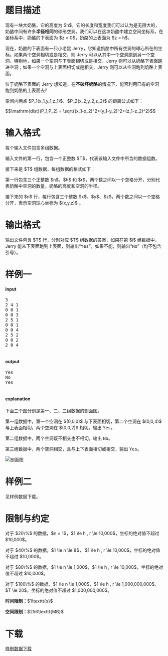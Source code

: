 # 题目描述

<p>现有一块大奶酪，它的高度为 $h$，它的长度和宽度我们可以认为是无限大的，奶酪中间有许多<strong>半径相同</strong>的球形空洞。我们可以在这块奶酪中建立空间坐标系，在坐标系中，奶酪的下表面为 $z = 0$，奶酪的上表面为 $z = h$。</p>
<p>现在，奶酪的下表面有一只小老鼠 Jerry，它知道奶酪中所有空洞的球心所在的坐标。如果两个空洞相切或是相交，则 Jerry 可以从其中一个空洞跑到另一个空洞，特别地，如果一个空洞与下表面相切或是相交，Jerry 则可以从奶酪下表面跑进空洞；如果一个空洞与上表面相切或是相交，Jerry 则可以从空洞跑到奶酪上表面。</p>
<p>位于奶酪下表面的 Jerry 想知道，在<strong>不破坏奶酪</strong>的情况下，能否利用已有的空洞跑到奶酪的上表面去?</p>
<p>空间内两点 $P_1(x_1,y_1,z_1)$、$P_2(x_2,y_2,z_2)$ 的距离公式如下：</p>
<p>$$\mathrm{dist}(P_1,P_2) = \sqrt{(x_1-x_2)^2+(y_1-y_2)^2+(z_1-z_2)^2}$$</p>

# 输入格式


<p>每个输入文件包含多组数据。</p>
<p>输入文件的第一行，包含一个正整数 $T$，代表该输入文件中所含的数据组数。</p>
<p>接下来是 $T$ 组数据，每组数据的格式如下：</p>
<p>第一行包含三个正整数 $n$，$h$ 和 $r$，两个数之间以一个空格分开，分别代表奶酪中空洞的数量，奶酪的高度和空洞的半径。</p>
<p>接下来的 $n$ 行，每行包含三个整数 $x$、$y$、$z$，两个数之间以一个空格分开，表示空洞球心坐标为 $(x,y,z)$ 。</p>

# 输出格式


<p>输出文件包含 $T$ 行，分别对应 $T$ 组数据的答案，如果在第 $i$ 组数据中，Jerry 能从下表面跑到上表面，则输出“<samp>Yes</samp>”，如果不能，则输出“<samp>No</samp>”（均不包含引号）。</p>

# 样例一


<h4>input</h4>
<pre>3
2 4 1
0 0 1
0 0 3
2 5 1
0 0 1
0 0 4
2 5 2
0 0 2
2 0 4

</pre>

<h4>output</h4>
<pre>Yes
No
Yes

</pre>

<h4>explanation</h4>
<p>下面三个图分别是第一、二、三组数据的剖面图。</p>
<p>第一组数据中，第一个空洞在 $(0,0,0)$ 与下表面相切，第二个空洞在 $(0,0,4)$ 与上表面相切，两个空洞在 $(0,0,2)$ 相切。输出 <samp>Yes</samp>。</p>
<p>第二组数据中，两个空洞既不相交也不相切，输出 <samp>No</samp>。</p>
<p>第三组数据中，两个空洞相交，且与上下表面相切或相交，输出 <samp>Yes</samp>。</p>
<p><img class="img-responsive center-block" src="/source/uoj/332/img/aHR0cHM6Ly9pbWcudW9qLmFjL3Byb2JsZW0vMzMyLzMzMi53ZWJw.webp" alt="剖面图"/></p>

# 样例二


<p>见样例数据下载。</p>

# 限制与约定


<p>对于 $20\%$ 的数据，$n = 1$，$1 \le h , r \le 10,000$，坐标的绝对值不超过 $10,000$。</p>
<p>对于 $40\%$ 的数据，$1 \le n \le 8$， $1 \le h , r \le 10,000$，坐标的绝对值不超过 $10,000$。</p>
<p>对于 $80\%$ 的数据，$1 \le n \le 1,000$，$1 \le h , r \le 10,000$，坐标的绝对值不超过 $10,000$。</p>
<p>对于 $100\%$ 的数据，$1 \le n \le 1,000$，$1 \le h , r \le 1,000,000,000$，$T \le 20$，坐标的绝对值不超过 $1,000,000,000$。</p>
<p><strong>时间限制：</strong>$1\texttt{s}$</p>
<p><strong>空间限制：</strong>$256\texttt{MB}$</p>

# 下载


<p><a href="/download.php?type=problem&amp;id=332">样例数据下载</a></p>
